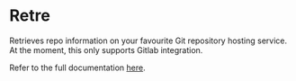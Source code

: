 # Retre
Retrieves repo information on your favourite Git repository hosting service. 
At the moment, this only supports Gitlab integration.

Refer to the full documentation [here](docs/DOCUMENTATION.md).
